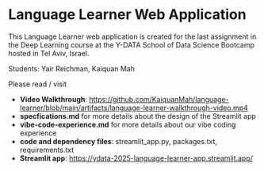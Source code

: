 # Language Learner Web Application
This Language Learner web application is created for the last assignment in the Deep Learning course at the Y-DATA School of Data Science Bootcamp hosted in Tel Aviv, Israel.

Students: Yair Reichman, Kaiquan Mah


Please read / visit
* **Video Walkthrough**: https://github.com/KaiquanMah/language-learner/blob/main/artifacts/language-learner-walkthrough-video.mp4
* **specfications.md** for more details about the design of the Streamlit app
* **vibe-code-experience.md** for more details about our vibe coding experience
* **code and dependency files**: streamlit_app.py, packages.txt, requirements.txt
* **Streamlit app**: https://ydata-2025-language-learner-app.streamlit.app/
